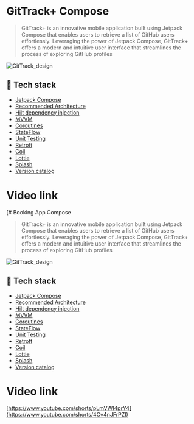 # GitTrack+ Compose
> GitTrack+ is an innovative mobile application built using Jetpack Compose that enables users to retrieve a list of GitHub users effortlessly. Leveraging the power of Jetpack Compose, GitTrack+ offers a modern and intuitive user interface that streamlines the process of exploring GitHub profiles

![GitTrack_design](https://github.com/TarekIdrees/BookingApp/assets/58395863/eae853d5-5004-4e23-922e-46371b2d6a10)


## :rocket: Tech stack
- [Jetpack Compose](https://developer.android.com/jetpack/compose?gclid=CjwKCAiAzKqdBhAnEiwAePEjktk3ROIIxTqejhHWkDEwSaQqoE6GgrNHM8iYKw8xHx5SPPDu0oJ_DxoC8LYQAvD_BwE&gclsrc=aw.ds)
- [Recommended Architecture](https://developer.android.com/topic/architecture)
- [Hilt dependency injection](https://developer.android.com/training/dependency-injection/hilt-android)
- [MVVM](https://en.wikipedia.org/wiki/Model%E2%80%93view%E2%80%93viewmodel)
- [Coroutines](https://developer.android.com/kotlin/coroutines)
- [StateFlow](https://developer.android.com/kotlin/flow/stateflow-and-sharedflow)
- [Unit Testing](https://developer.android.com/training/testing/local-tests)
- [Retroft](https://square.github.io/retrofit/)
- [Coil](https://coil-kt.github.io/coil/)
- [Lottie](https://github.com/airbnb/lottie-android)
- [Splash](https://developer.android.com/develop/ui/views/launch/splash-screen)
- [Version catalog](https://developer.android.com/build/migrate-to-catalogs)
  
# Video link 
[# Booking App Compose
> GitTrack+ is an innovative mobile application built using Jetpack Compose that enables users to retrieve a list of GitHub users effortlessly. Leveraging the power of Jetpack Compose, GitTrack+ offers a modern and intuitive user interface that streamlines the process of exploring GitHub profiles

![GitTrack_design](https://github.com/TarekIdrees/BookingApp/assets/58395863/eae853d5-5004-4e23-922e-46371b2d6a10)


## :rocket: Tech stack
- [Jetpack Compose](https://developer.android.com/jetpack/compose?gclid=CjwKCAiAzKqdBhAnEiwAePEjktk3ROIIxTqejhHWkDEwSaQqoE6GgrNHM8iYKw8xHx5SPPDu0oJ_DxoC8LYQAvD_BwE&gclsrc=aw.ds)
- [Recommended Architecture](https://developer.android.com/topic/architecture)
- [Hilt dependency injection](https://developer.android.com/training/dependency-injection/hilt-android)
- [MVVM](https://en.wikipedia.org/wiki/Model%E2%80%93view%E2%80%93viewmodel)
- [Coroutines](https://developer.android.com/kotlin/coroutines)
- [StateFlow](https://developer.android.com/kotlin/flow/stateflow-and-sharedflow)
- [Unit Testing](https://developer.android.com/training/testing/local-tests)
- [Retroft](https://square.github.io/retrofit/)
- [Coil](https://coil-kt.github.io/coil/)
- [Lottie](https://github.com/airbnb/lottie-android)
- [Splash](https://developer.android.com/develop/ui/views/launch/splash-screen)
- [Version catalog](https://developer.android.com/build/migrate-to-catalogs)
  
# Video link 
[https://www.youtube.com/shorts/pLmVWI4prY4](https://www.youtube.com/shorts/4Cv4nJFrPZI)
